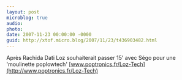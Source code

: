 ```yaml
---
layout: post
microblog: true
audio: 
photo: 
date: 2007-11-23 00:00:00 -0000
guid: http://xtof.micro.blog/2007/11/23/t436903482.html
---
```

Après Rachida Dati Loz souhaiterait passer 15' avec Ségo pour une 'moulinette poplowtech' [www.poptronics.fr/Loz-Tech](http://www.poptronics.fr/Loz-Tech)
